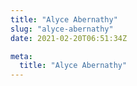 ```yaml
---
title: "Alyce Abernathy"
slug: "alyce-abernathy"
date: 2021-02-20T06:51:34Z

meta:
  title: "Alyce Abernathy"
---
```



